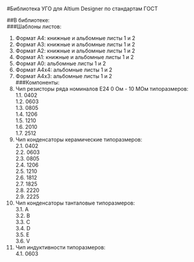 #Библиотека УГО для Altium Designer по стандартам ГОСТ

##В библиотеке:  
###Шаблоны листов:  
  1. Формат А4: книжные и альбомные листы 1 и 2  
  2. Формат А3: книжные и альбомные листы 1 и 2  
  3. Формат А2: книжные и альбомные листы 1 и 2  
  4. Формат А1: книжные и альбомные листы 1 и 2  
  5. Формат А0: альбомные листы 1 и 2  
  6. Формат А4x4: альбомные листы 1 и 2  
  7. Формат А4х3: альбомные листы 1 и 2  
###Компоненты:  
  1. Чип резисторы ряда номиналов Е24 0 Ом - 10 МОм типоразмеров: <br />
    1.1. 0402 <br />
    1.2. 0603 <br />
    1.3. 0805 <br />
    1.4. 1206 <br />
    1.5. 1210 <br />
    1.6. 2010 <br />
    1.7. 2512 <br />
  2. Чип конденсаторы керамические типоразмеров: <br />
    2.1. 0402 <br />
    2.2. 0603 <br />
    2.3. 0805 <br />
    2.4. 1206 <br />
    2.5. 1210 <br />
    2.6. 1812 <br />
    2.7. 1825 <br />
    2.8. 2220 <br />
    2.9. 2225 <br />
  3. Чип конденсаторы танталовые типоразмеров: <br />
    3.1. A <br />
    3.2. B <br />
    3.3. C <br />
    3.4. D <br />
    3.5. E <br /> 
    3.6. V <br />
  4. Чип индуктивности типоразмеров: <br />
    4.1. 0603 <br />
